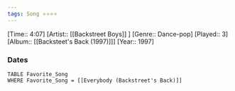 ```yaml
---
tags: Song ⭐⭐⭐⭐ 
---
```

[Time:: 4:07]
[Artist:: [[Backstreet Boys]] ]
[Genre:: Dance-pop]
[Played:: 3]
[Album:: [[Backsteet's Back (1997)]]]
[Year:: 1997]
### Dates
````dataview
TABLE Favorite_Song
WHERE Favorite_Song = [[Everybody (Backstreet's Back)]]
````